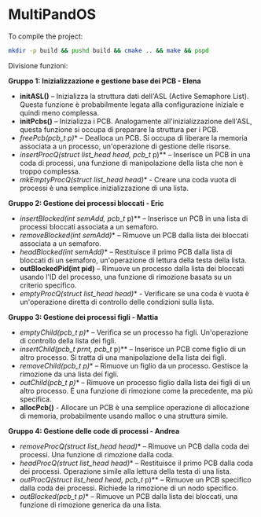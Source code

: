 # MultiPandOS

To compile the project:
```bash
mkdir -p build && pushd build && cmake .. && make && popd
```

Divisione funzioni:

**Gruppo 1: Inizializzazione e gestione base dei PCB - Elena**
- **initASL()** – Inizializza la struttura dati dell'ASL (Active Semaphore List). Questa funzione è probabilmente legata alla configurazione iniziale e quindi meno complessa.
- **initPcbs()** – Inizializza i PCB. Analogamente all'inizializzazione dell'ASL, questa funzione si occupa di preparare la struttura per i PCB.
- **freePcb(pcb_t* p)** – Dealloca un PCB. Si occupa di liberare la memoria associata a un processo, un'operazione di gestione delle risorse.
- **insertProcQ(struct list_head* head, pcb_t* p)** – Inserisce un PCB in una coda di processi, una funzione di manipolazione della lista che non è troppo complessa.
- **mkEmptyProcQ(struct list_head* head)** - Creare una coda vuota di processi è una semplice inizializzazione di una lista.

**Gruppo 2: Gestione dei processi bloccati - Eric**
- **insertBlocked(int* semAdd, pcb_t* p)** – Inserisce un PCB in una lista di processi bloccati associata a un semaforo.
- **removeBlocked(int* semAdd)** – Rimuove un PCB dalla lista dei bloccati associata a un semaforo.
- **headBlocked(int* semAdd)** – Restituisce il primo PCB dalla lista di bloccati di un semaforo, un'operazione di lettura della testa della lista.
- **outBlockedPid(int pid)** – Rimuove un processo dalla lista dei bloccati usando l'ID del processo, una funzione di rimozione basata su un criterio specifico.
- **emptyProcQ(struct list_head* head)** - Verificare se una coda è vuota è un'operazione diretta di controllo delle condizioni sulla lista.

**Gruppo 3: Gestione dei processi figli - Mattia**
- **emptyChild(pcb_t* p)** – Verifica se un processo ha figli. Un'operazione di controllo della lista dei figli.
- **insertChild(pcb_t* prnt, pcb_t* p)** – Inserisce un PCB come figlio di un altro processo. Si tratta di una manipolazione della lista dei figli.
- **removeChild(pcb_t* p)** – Rimuove un figlio da un processo. Gestisce la rimozione da una lista dei figli.
- **outChild(pcb_t* p)** – Rimuove un processo figlio dalla lista dei figli di un altro processo. È una funzione di rimozione come la precedente, ma più specifica.
- **allocPcb()** - Allocare un PCB è una semplice operazione di allocazione di memoria, probabilmente usando malloc o una struttura simile.

**Gruppo 4: Gestione delle code di processi - Andrea**
- **removeProcQ(struct list_head* head)** – Rimuove un PCB dalla coda dei processi. Una funzione di rimozione dalla coda.
- **headProcQ(struct list_head* head)** – Restituisce il primo PCB dalla coda dei processi. Operazione simile alla lettura della testa di una lista.
- **outProcQ(struct list_head* head, pcb_t* p)** – Rimuove un PCB specifico dalla coda dei processi. Richiede la rimozione di un nodo specifico.
- **outBlocked(pcb_t* p)** – Rimuove un PCB dalla lista dei bloccati, una funzione di rimozione generica da una lista.
